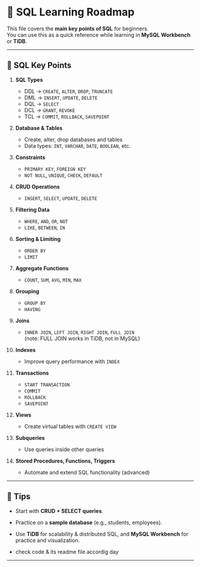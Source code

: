 # 📘 SQL Learning Roadmap

This file covers the **main key points of SQL** for beginners.  
You can use this as a quick reference while learning in **MySQL Workbench** or **TiDB**.

---

## 🔑 SQL Key Points

1. **SQL Types**
   - DDL → `CREATE`, `ALTER`, `DROP`, `TRUNCATE`
   - DML → `INSERT`, `UPDATE`, `DELETE`
   - DQL → `SELECT`
   - DCL → `GRANT`, `REVOKE`
   - TCL → `COMMIT`, `ROLLBACK`, `SAVEPOINT`

2. **Database & Tables**
   - Create, alter, drop databases and tables
   - Data types: `INT`, `VARCHAR`, `DATE`, `BOOLEAN`, etc.

3. **Constraints**
   - `PRIMARY KEY`, `FOREIGN KEY`
   - `NOT NULL`, `UNIQUE`, `CHECK`, `DEFAULT`

4. **CRUD Operations**
   - `INSERT`, `SELECT`, `UPDATE`, `DELETE`

5. **Filtering Data**
   - `WHERE`, `AND`, `OR`, `NOT`
   - `LIKE`, `BETWEEN`, `IN`

6. **Sorting & Limiting**
   - `ORDER BY`
   - `LIMIT`

7. **Aggregate Functions**
   - `COUNT`, `SUM`, `AVG`, `MIN`, `MAX`

8. **Grouping**
   - `GROUP BY`
   - `HAVING`

9. **Joins**
   - `INNER JOIN`, `LEFT JOIN`, `RIGHT JOIN`, `FULL JOIN`  
     (note: FULL JOIN works in TiDB, not in MySQL)

10. **Indexes**
    - Improve query performance with `INDEX`

11. **Transactions**
    - `START TRANSACTION`
    - `COMMIT`
    - `ROLLBACK`
    - `SAVEPOINT`

12. **Views**
    - Create virtual tables with `CREATE VIEW`

13. **Subqueries**
    - Use queries inside other queries

14. **Stored Procedures, Functions, Triggers**
    - Automate and extend SQL functionality (advanced)

---

## 🚀 Tips
- Start with **CRUD + SELECT queries**.
- Practice on a **sample database** (e.g., students, employees).
- Use **TiDB** for scalability & distributed SQL, and **MySQL Workbench** for practice and visualization.


- check code & its readme file accordig day 
---
